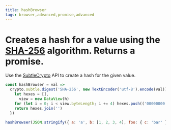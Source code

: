 ```yaml
---
title: hashBrowser
tags: browser,advanced,promise,advanced
---
```


# Creates a hash for a value using the [SHA-256](https://en.wikipedia.org/wiki/SHA-2) algorithm. Returns a promise.

Use the [SubtleCrypto](https://developer.mozilla.org/en-US/docs/Web/API/SubtleCrypto) API to create a hash for the given value.

```js
const hashBrowser = val =>
  crypto.subtle.digest('SHA-256', new TextEncoder('utf-8').encode(val)).then(h => {
    let hexes = [],
      view = new DataView(h)
    for (let i = 0; i < view.byteLength; i += 4) hexes.push(('00000000' + view.getUint32(i).toString(16)).slice(-8))
    return hexes.join('')
  })
```

```js
hashBrowser(JSON.stringify({ a: 'a', b: [1, 2, 3, 4], foo: { c: 'bar' } })).then(console.log) // '04aa106279f5977f59f9067fa9712afc4aedc6f5862a8defc34552d8c7206393'
```
